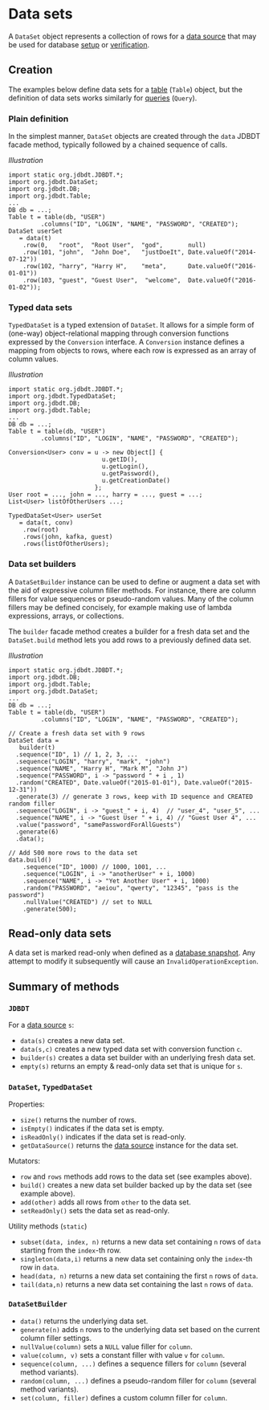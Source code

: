 
# Data sets

A `DataSet` object represents a collection of rows for a [data source](DataSources.html)
that may be used for database [setup](DBSetup.html) or [verification](DBAssertions.html).

## Creation
<a name="Creation"></a>

The examples below define data sets for a [table](DataSources.html#Table) (`Table`) object, 
but the definition of data sets works similarly for
[queries](DataSources.html#Query) (`Query`).

### Plain definition 
<a name="Creation.Plain"></a>

In the simplest manner, 
`DataSet` objects are created through the `data` JDBDT facade method,
typically followed by a chained sequence of calls.

*Illustration*

    import static org.jdbdt.JDBDT.*;
    import org.jdbdt.DataSet;
    import org.jdbdt.DB;
    import org.jdbdt.Table;
    ...
	DB db = ...;
	Table t = table(db, "USER")
	         .columns("ID", "LOGIN", "NAME", "PASSWORD", "CREATED");
	DataSet userSet 
       = data(t)
		.row(0,   "root",  "Root User",  "god",       null)
	    .row(101, "john",  "John Doe",   "justDoeIt", Date.valueOf("2014-07-12"))
	    .row(102, "harry", "Harry H",    "meta",      Date.valueOf("2016-01-01"))
	    .row(103, "guest", "Guest User",  "welcome",  Date.valueOf("2016-01-02"));

### Typed data sets
<a name="Creation.Typed"></a>

`TypedDataSet` is a typed extension of `DataSet`. It allows for a simple
form of (one-way) object-relational mapping through conversion functions expressed
by the `Conversion` interface. A `Conversion` instance 
defines a mapping from objects to rows, where each row is expressed as an array 
of column values.

*Illustration*

    import static org.jdbdt.JDBDT.*;
    import org.jdbdt.TypedDataSet;
    import org.jdbdt.DB;
    import org.jdbdt.Table;
    ...
	DB db = ...;
	Table t = table(db, "USER")
	         .columns("ID", "LOGIN", "NAME", "PASSWORD", "CREATED");
     
	Conversion<User> conv = u -> new Object[] {  
	                          u.getID(), 
	                          u.getLogin(),
	                          u.getPassword(),
	                          u.getCreationDate() 
	                        };
    User root = ..., john = ..., harry = ..., guest = ...;
	List<User> listOfOtherUsers ...;  
	                 
	TypedDataSet<User> userSet  
	   = data(t, conv)
		.row(root)
		.rows(john, kafka, guest)
		.rows(listOfOtherUsers);

### Data set builders
<a name="Creation.Builder"></a>

A `DataSetBuilder` instance can be used to define or augment a data set 
with the aid of expressive column filler methods. For instance,
there are column fillers for value sequences or pseudo-random values.
Many of the column fillers may be defined concisely, for example
making use of lambda expressions, arrays, or collections.

The `builder` facade method creates a builder for a fresh data set and
the `DataSet.build` method lets you add rows to a previously defined data
set.

*Illustration*

    import static org.jdbdt.JDBDT.*;
    import org.jdbdt.DB;
    import org.jdbdt.Table;
    import org.jdbdt.DataSet;
    ...
	DB db = ...;
	Table t = table(db, "USER")
	         .columns("ID", "LOGIN", "NAME", "PASSWORD", "CREATED");	
    
    // Create a fresh data set with 9 rows
    DataSet data = 
       builder(t)
      .sequence("ID", 1) // 1, 2, 3, ...
      .sequence("LOGIN", "harry", "mark", "john")
      .sequence("NAME", "Harry H", "Mark M", "John J")
      .sequence("PASSWORD", i -> "password " + i , 1)
      .random("CREATED", Date.valueOf("2015-01-01"), Date.valueOf("2015-12-31"))
      .generate(3) // generate 3 rows, keep with ID sequence and CREATED random filler
      .sequence("LOGIN", i -> "guest_" + i, 4)  // "user_4", "user_5", ...
      .sequence("NAME", i -> "Guest User " + i, 4) // "Guest User 4", ...
      .value("password", "samePasswordForAllGuests") 
      .generate(6)  
      .data();   
      
    // Add 500 more rows to the data set
    data.build()
        .sequence("ID", 1000) // 1000, 1001, ... 
        .sequence("LOGIN", i -> "anotherUser" + i, 1000)
        .sequence("NAME", i -> "Yet Another User" + i, 1000)
        .random("PASSWORD", "aeiou", "qwerty", "12345", "pass is the password")
        .nullValue("CREATED") // set to NULL
        .generate(500);
 
## Read-only data sets
<a name="ReadOnly"></a>

A data set is marked read-only when defined as a [database snapshot](DBAssertions.html#Snapshots).
Any attempt to modify it subsequently will cause an `InvalidOperationException`.

## Summary of methods
<a name="MethodReference"></a>

### `JDBDT`

For a [data source](DataSources.html) `s`:

- `data(s)` creates a new data set.
- `data(s,c)` creates a new typed data set with conversion function `c`.
- `builder(s)` creates a data set builder with an underlying fresh data set.
- `empty(s)` returns an empty & read-only data set that is unique for `s`. 

### `DataSet`, `TypedDataSet`

Properties:

- `size()` returns the number of rows.
- `isEmpty()` indicates if the data set is empty.
- `isReadOnly()` indicates if the data set is read-only.
- `getDataSource()` returns the [data source](DataSources.html) instance for the data set.

Mutators:

- `row` and `rows` methods add rows to the data set (see examples above).
- `build()` creates a new data set builder backed up by the data set (see example above).
- `add(other)` adds all rows from `other` to the data set.
- `setReadOnly()` sets the data set as read-only.

Utility methods (`static`) 

- `subset(data, index, n)` returns a new data set containing `n` rows of `data` starting from the `index`-th row.
- `singleton(data,i)` returns a new data set containing only the `index`-th row in `data`.
- `head(data, n)` returns a new data set containing the first `n` rows of `data`.
- `tail(data,n)` returns a new data set containing the last `n` rows of `data`.

### `DataSetBuilder`

- `data()` returns the underlying data set.
- `generate(n)` adds `n` rows to the underlying data set based on the current column filler settings.
- `nullValue(column)` sets a `NULL` value filler for `column`.
- `value(column, v)`  sets a constant filler with value `v` for `column`.
- `sequence(column, ...)`  defines a sequence fillers for `column` (several method variants).
- `random(column, ...)` defines a pseudo-random filler for `column` (several method variants).
- `set(column, filler)` defines a custom column filler for `column`. 




